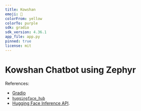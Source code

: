 ```yaml
---
title: Kowshan
emoji: 💬
colorFrom: yellow
colorTo: purple
sdk: gradio
sdk_version: 4.36.1
app_file: app.py
pinned: true
license: mit
---
```


# Kowshan Chatbot using Zephyr
References:
+ [Gradio](https://gradio.app)
+ [`huggingface_hub`](https://huggingface.co/docs/huggingface_hub/v0.22.2/en/index)
+ [Hugging Face Inference API](https://huggingface.co/docs/api-inference/index).